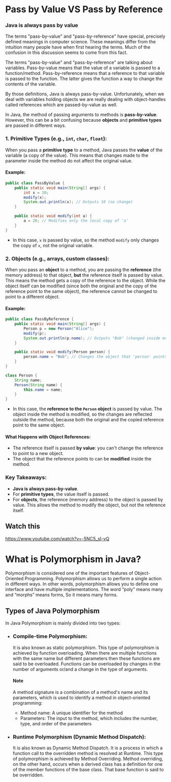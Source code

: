 # Pass by Value VS Pass by Reference

### Java is always pass by value

The terms "pass-by-value" and "pass-by-reference" have special, precisely defined meanings in computer science. These meanings differ from 
the intuition many people have when first hearing the terms. Much of the confusion in this discussion seems to come from this fact.

The terms "pass-by-value" and "pass-by-reference" are talking about variables. Pass-by-value means that the value of a variable is passed 
to a function/method. Pass-by-reference means that a reference to that variable is passed to the function. The latter gives the function a 
way to change the contents of the variable.

By those definitions, Java is always pass-by-value. Unfortunately, when we deal with variables holding objects we are really dealing with 
object-handles called references which are passed-by-value as well. 

In Java, the method of passing arguments to methods is **pass-by-value**. However, this can be a bit confusing because **objects** and **primitive types** are passed in different ways.

### 1. **Primitive Types (e.g., `int`, `char`, `float`)**:
When you pass a **primitive type** to a method, Java passes the **value** of the variable (a copy of the value). This means that changes made to the parameter inside the method do not affect the original value.

#### Example:
```java
public class PassByValue {
    public static void main(String[] args) {
        int x = 10;
        modify(x);
        System.out.println(x); // Outputs 10 (no change)
    }

    public static void modify(int a) {
        a = 20; // Modifies only the local copy of 'a'
    }
}
```
- In this case, `x` is passed by value, so the method `modify` only changes the copy of `x`, not the original variable.

### 2. **Objects (e.g., arrays, custom classes)**:
When you pass an **object** to a method, you are passing the **reference** (the memory address) to that object, **but** the reference itself is passed by value. This means the method gets a copy of the reference to the object. While the object itself can be modified (since both the original and the copy of the reference point to the same object), the reference cannot be changed to point to a different object.

#### Example:
```java
public class PassByReference {
    public static void main(String[] args) {
        Person p = new Person("Alice");
        modify(p);
        System.out.println(p.name); // Outputs "Bob" (changed inside modify)
    }

    public static void modify(Person person) {
        person.name = "Bob"; // Changes the object that 'person' points to
    }
}

class Person {
    String name;
    Person(String name) {
        this.name = name;
    }
}
```
- In this case, the **reference to the `Person` object** is passed by value. The object inside the method is modified, so the changes are reflected outside the method, because both the original and the copied reference point to the same object.

#### What Happens with Object References:
- The reference itself is passed **by value**: you can't change the reference to point to a new object.
- The object that the reference points to can be **modified** inside the method.

### Key Takeaways:
- **Java is always pass-by-value**. 
- For **primitive types**, the value itself is passed.
- For **objects**, the reference (memory address) to the object is passed by value. This allows the method to modify the object, but not the reference itself.


## Watch this
https://www.youtube.com/watch?v=-5NC5_sI-vQ

# What is Polymorphism in Java?
Polymorphism is considered one of the important features of Object-Oriented Programming. Polymorphism allows us to perform a single action 
in different ways. In other words, polymorphism allows you to define one interface and have multiple implementations. The word “poly” means 
many and “morphs” means forms, So it means many forms.

## Types of Java Polymorphism
In Java Polymorphism is mainly divided into two types: 

- ### Compile-time Polymorphism:

  It is also known as static polymorphism. This type of polymorphism is achieved by function overloading. When
  there are multiple functions with the same name but different parameters then these functions are said to be overloaded. Functions can be
  overloaded by changes in the number of arguments or/and a change in the type of arguments.

  #### Note
    A method signature is a combination of a method's name and its parameters, which is used to identify a method in object-oriented programming: 
    - Method name: A unique identifier for the method 
    - Parameters: The input to the method, which includes the number, type, and order of the parameters
  
- ### Runtime Polymorphism (Dynamic Method Dispatch):

  It is also known as Dynamic Method Dispatch. It is a process in which a function call to the overridden method is resolved at Runtime.
  This type of polymorphism is achieved by Method Overriding. Method overriding, on the other hand, occurs when a derived class has a
  definition for one of the member functions of the base class. That base function is said to be overridden.



